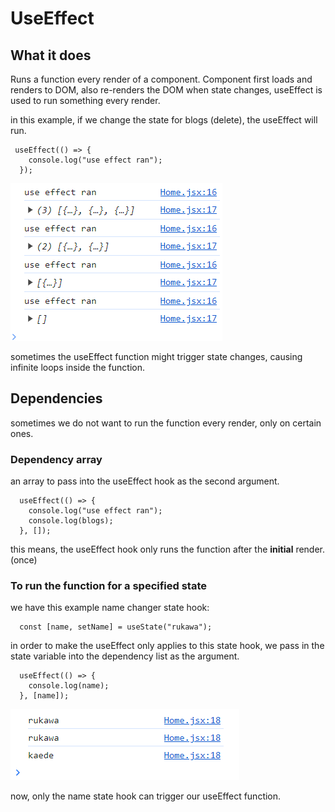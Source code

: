 # UseEffect

## What it does

Runs a function every render of a component. Component first loads and renders to DOM, also re-renders the DOM when state changes, useEffect is used to run something every render.

in this example, if we change the state for blogs (delete), the useEffect will run.

```
 useEffect(() => {
    console.log("use effect ran");
  });
```

![useEffect](../screenshots/useEffect.png)

sometimes the useEffect function might trigger state changes, causing infinite loops inside the function.

## Dependencies

sometimes we do not want to run the function every render, only on certain ones.

### Dependency array

an array to pass into the useEffect hook as the second argument.

```
  useEffect(() => {
    console.log("use effect ran");
    console.log(blogs);
  }, []);
```

this means, the useEffect hook only runs the function after the **initial** render. (once)

### To run the function for a specified state

we have this example name changer state hook:

```
  const [name, setName] = useState("rukawa");
```

in order to make the useEffect only applies to this state hook, we pass in the state variable into the dependency list as the argument.

```
  useEffect(() => {
    console.log(name);
  }, [name]);
```

![specified useEffect hook](../screenshots/useEffect_specify.png)

now, only the name state hook can trigger our useEffect function.
